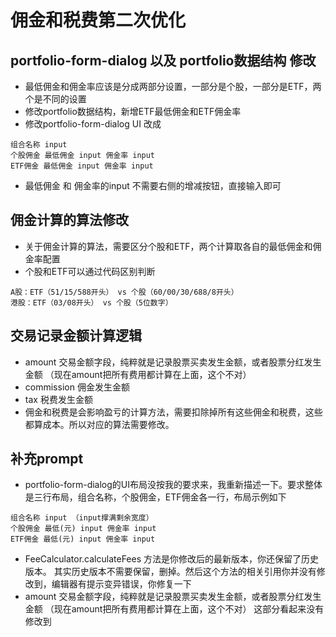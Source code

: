 # 佣金和税费第二次优化

## portfolio-form-dialog 以及 portfolio数据结构 修改

- 最低佣金和佣金率应该是分成两部分设置，一部分是个股，一部分是ETF，两个是不同的设置
- 修改portfolio数据结构，新增ETF最低佣金和ETF佣金率
- 修改portfolio-form-dialog UI 改成

```
组合名称 input
个股佣金 最低佣金 input 佣金率 input
ETF佣金 最低佣金 input 佣金率 input
```

- 最低佣金 和 佣金率的input 不需要右侧的增减按钮，直接输入即可

## 佣金计算的算法修改

- 关于佣金计算的算法，需要区分个股和ETF，两个计算取各自的最低佣金和佣金率配置
- 个股和ETF可以通过代码区别判断

```
A股​：ETF（51/15/588开头） vs 个股（60/00/30/688/8开头）
​港股​：ETF（03/08开头） vs 个股（5位数字）
```

## 交易记录金额计算逻辑

- amount 交易金额字段，纯粹就是记录股票买卖发生金额，或者股票分红发生金额 （现在amount把所有费用都计算在上面，这个不对）
- commission 佣金发生金额
- tax 税费发生金额
- 佣金和税费是会影响盈亏的计算方法，需要扣除掉所有这些佣金和税费，这些都算成本。所以对应的算法需要修改。

## 补充prompt

- portfolio-form-dialog的UI布局没按我的要求来，我重新描述一下。要求整体是三行布局，组合名称，个股佣金，ETF佣金各一行，布局示例如下

```
组合名称 input （input撑满剩余宽度）
个股佣金 最低(元) input 佣金率 input
ETF佣金 最低(元) input 佣金率 input
```

- FeeCalculator.calculateFees 方法是你修改后的最新版本，你还保留了历史版本。 其实历史版本不需要保留，删掉。然后这个方法的相关引用你并没有修改到，编辑器有提示变异错误，你修复一下
- amount 交易金额字段，纯粹就是记录股票买卖发生金额，或者股票分红发生金额 （现在amount把所有费用都计算在上面，这个不对） 这部分看起来没有修改到
